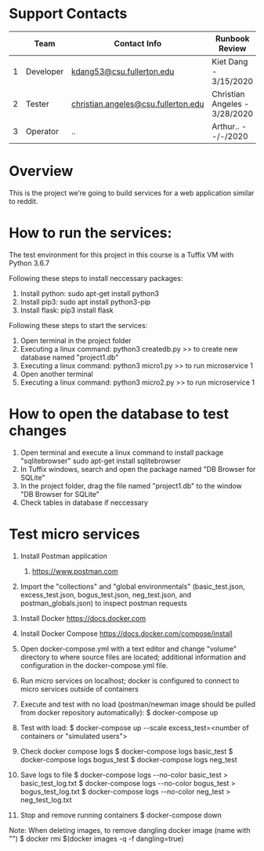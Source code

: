 # Support Contacts

|        | Team           | Contact Info          	  | Runbook Review        |
|--------|----------------|---------------------------|-----------------------|
|   1	 | Developer      | kdang53@csu.fullerton.edu | Kiet Dang - 3/15/2020 |
|   2	 | Tester         | christian.angeles@csu.fullerton.edu | Christian Angeles - 3/28/2020 |
|   3	 | Operator       | 		..	              | Arthur..  - -/-/2020  |


# Overview

This is the project we’re going to build services for a web application
similar to reddit.

# How to run the services:

The test environment for this project in this course is a Tuffix VM with
Python 3.6.7

Following these steps to install neccessary packages:
1. Install python:
sudo apt-get install python3
2. Install pip3:
sudo apt install python3-pip
3. Install flask:
pip3 install flask

Following these steps to start the services:
1. Open terminal in the project folder
2. Executing a linux command:
	python3 createdb.py
		>> to create new database named "project1.db"
3. Executing a linux command:
	python3 micro1.py
		>> to run microservice 1
4. Open another terminal
4. Executing a linux command:
	python3 micro2.py
		>> to run microservice 1

# How to open the database to test changes
1. Open terminal and execute a linux command to install package "sqlitebrowser"
	sudo apt-get install sqlitebrowser
2. In Tuffix windows, search and open the package named "DB  Browser for SQLite"
3. In the project folder, drag the file named "project1.db" to the window "DB  Browser for SQLite"
4. Check tables in database if neccessary


# Test micro services
1. Install Postman application
    1. https://www.postman.com

2. Import the "collections" and "global environmentals" (basic_test.json, excess_test.json, bogus_test.json, neg_test.json, and postman_globals.json) to inspect postman requests

3. Install Docker
    https://docs.docker.com

4. Install Docker Compose
    https://docs.docker.com/compose/install

5. Open docker-compose.yml with a text editor and change "volume" directory to where source files are located; additional information and configuration in the docker-compose.yml file.

6. Run micro services on localhost; docker is configured to connect to micro services outside of containers

7. Execute and test with no load (postman/newman image should be pulled from docker repository automatically):
    $ docker-compose up

8. Test with load:
    $ docker-compose up --scale excess_test=<number of containers or "simulated users">

9. Check docker compose logs
    $ docker-compose logs basic_test
    $ docker-compose logs bogus_test
    $ docker-compose logs neg_test

10. Save logs to file
    $ docker-compose logs --no-color basic_test > basic_test_log.txt
    $ docker-compose logs --no-color bogus_test > bogus_test_log.txt
    $ docker-compose logs --no-color neg_test > neg_test_log.txt

11. Stop and remove running containers
    $ docker-compose down


Note: When deleting images, to remove dangling docker image (name with "<none>")
    $ docker rmi $(docker images -q -f dangling=true)
